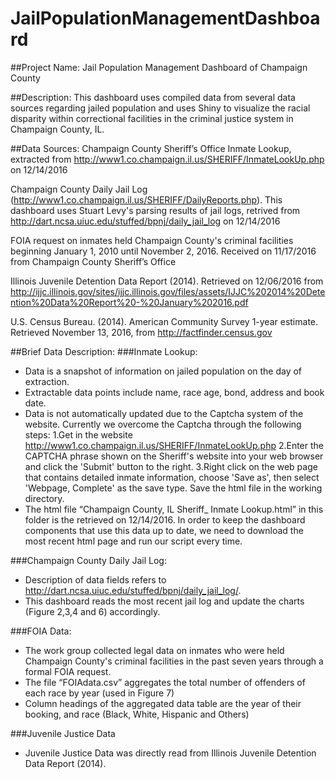 # JailPopulationManagementDashboard

##Project Name: 
Jail Population Management Dashboard of Champaign County

##Description: 
This dashboard uses compiled data from several data sources regarding jailed population and uses Shiny to visualize the racial disparity within correctional facilities in the criminal justice system in Champaign County, IL. 

##Data Sources:
Champaign County Sheriff’s Office Inmate Lookup, extracted from http://www1.co.champaign.il.us/SHERIFF/InmateLookUp.php on 12/14/2016

Champaign County Daily Jail Log (http://www1.co.champaign.il.us/SHERIFF/DailyReports.php). This dashboard uses Stuart Levy's parsing results of jail logs, retrived from http://dart.ncsa.uiuc.edu/stuffed/bpnj/daily_jail_log on 12/14/2016

FOIA request on inmates held Champaign County's criminal facilities beginning January 1, 2010 until November 2, 2016. Received on 11/17/2016 from Champaign County Sheriff’s Office

Illinois Juvenile Detention Data Report (2014). Retrieved on 12/06/2016 from http://ijjc.illinois.gov/sites/ijjc.illinois.gov/files/assets/IJJC%202014%20Detention%20Data%20Report%20-%20January%202016.pdf

U.S. Census Bureau. (2014). American Community Survey 1-year estimate. Retrieved November 13, 2016, from http://factfinder.census.gov

##Brief Data Description:
###Inmate Lookup:
- Data is a snapshot of information on jailed population on the day of extraction.
- Extractable data points include name, race age, bond, address and book date.
- Data is not automatically updated due to the Captcha system of the website. Currently we overcome the Captcha through the following steps: 
  1.Get in the website http://www1.co.champaign.il.us/SHERIFF/InmateLookUp.php 
  2.Enter the CAPTCHA phrase shown on the Sheriff's website into your web browser and click the 'Submit' button to the right.
  3.Right click on the web page that contains detailed inmate information, choose 'Save as', then select 'Webpage, Complete' as the save type. Save the html file in the working directory.
- The html file “Champaign County, IL Sheriff_ Inmate Lookup.html” in this folder is the retrieved on 12/14/2016. In order to keep the dashboard components that use this data up to date, we need to download the most recent html page and run our script every time.

###Champaign County Daily Jail Log:
- Description of data fields refers to http://dart.ncsa.uiuc.edu/stuffed/bpnj/daily_jail_log/.
- This dashboard reads the most recent jail log and update the charts (Figure 2,3,4 and 6) accordingly.

###FOIA Data:
- The work group collected legal data on inmates who were held Champaign County's criminal facilities in the past seven years through a formal FOIA request.
- The file “FOIAdata.csv” aggregates the total number of offenders of each race by year (used in Figure 7)
- Column headings of the aggregated data table are the year of their booking, and race (Black, White, Hispanic and Others)

###Juvenile Justice Data
- Juvenile Justice Data was directly read from Illinois Juvenile Detention Data Report (2014).
